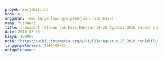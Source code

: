 ```yaml
---
proyek: kerjabilitas
kode: D3
anggaran: Temu karya lowongan pekerjaan (Job Fair)
nama: Yusnaeni
title: transport relawan Job Fair Makasar 24-25 Agustus 2016 selama 2 hari @Rp 50.000 a.n Fitriani M
date: 2016-08-25
biaya: 100000
nota: "https://wiki.ciptamedia.org/wiki/File:Agustus_25_2016_Kerjabilitas_D3_transport_relawan_fitriani_jobfair_makasar_yusnaeni.jpg"
tanggalpelunasan: 2016-08-25
notapelunasan:
---
```

